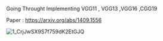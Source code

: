 Going Throught Implementing VGG11 , VGG13 ,VGG16 ,CGG19 

Paper : https://arxiv.org/abs/1409.1556


![1_CrjJwSX9S7f759dK2EtGJQ](https://github.com/KhaledAtef00/CNN-Architectures/assets/105244576/086069c2-8fb7-4eb7-95df-4772a30594fb)

